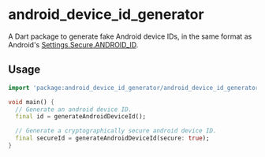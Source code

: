 # android_device_id_generator
A Dart package to generate fake Android device IDs, in the same format as Android's
[Settings.Secure.ANDROID_ID](https://developer.android.com/reference/android/provider/Settings.Secure#ANDROID_ID).

## Usage
```dart
import 'package:android_device_id_generator/android_device_id_generator.dart';

void main() {
  // Generate an android device ID.
  final id = generateAndroidDeviceId();

  // Generate a cryptographically secure android device ID.
  final secureId = generateAndroidDeviceId(secure: true);
}
```